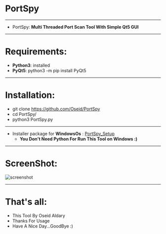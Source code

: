 # PortSpy

***
- PortSpy: **Multi Threaded Port Scan Tool With Simple Qt5 GUI**

***

# Requirements:
   - **Python3**: installed
   - **PyQt5**: python3 -m pip install PyQt5

***

# Installation:
  - git clone https://github.com/Oseid/PortSpy
  - cd PortSpy/
  - python3 PortSpy.py
***
  * Installer package for **WindowsOs** : [PortSpy_Setup](https://github.com/Oseid/PortSpy/raw/master/PortSpy_Setup.zip)
    - **You Don't Need Python For Run This Tool on Windows :)** 
***

# ScreenShot:

   ![screenshot](https://user-images.githubusercontent.com/29546157/68063454-cb664e00-fd19-11e9-99e5-d53680c9a0e0.PNG)
***

# That's all:
   * This Tool By Oseid Aldary
   * Thanks For Usage
   * Have A Nice Day...GoodBye :)
